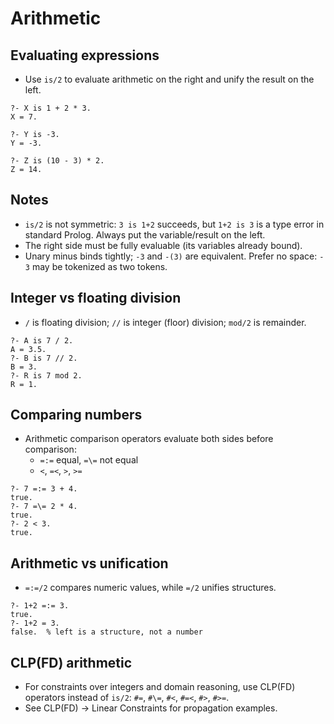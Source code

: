 # Arithmetic

Evaluating expressions
----------------------

- Use `is/2` to evaluate arithmetic on the right and unify the result on the left.

```text
?- X is 1 + 2 * 3.
X = 7.

?- Y is -3.
Y = -3.

?- Z is (10 - 3) * 2.
Z = 14.
```

Notes
-----

- `is/2` is not symmetric: `3 is 1+2` succeeds, but `1+2 is 3` is a type error in standard Prolog. Always put the variable/result on the left.
- The right side must be fully evaluable (its variables already bound).
- Unary minus binds tightly; `-3` and `-(3)` are equivalent. Prefer no space: `- 3` may be tokenized as two tokens.

Integer vs floating division
----------------------------

- `/` is floating division; `//` is integer (floor) division; `mod/2` is remainder.

```text
?- A is 7 / 2.
A = 3.5.
?- B is 7 // 2.
B = 3.
?- R is 7 mod 2.
R = 1.
```

Comparing numbers
-----------------

- Arithmetic comparison operators evaluate both sides before comparison:
  - `=:=` equal, `=\=` not equal
  - `<`, `=<`, `>`, `>=`

```text
?- 7 =:= 3 + 4.
true.
?- 7 =\= 2 * 4.
true.
?- 2 < 3.
true.
```

Arithmetic vs unification
-------------------------

- `=:=/2` compares numeric values, while `=/2` unifies structures.

```text
?- 1+2 =:= 3.
true.
?- 1+2 = 3.
false.  % left is a structure, not a number
```

CLP(FD) arithmetic
------------------

- For constraints over integers and domain reasoning, use CLP(FD) operators instead of `is/2`: `#=`, `#\=`, `#<`, `#=<`, `#>`, `#>=`.
- See CLP(FD) → Linear Constraints for propagation examples.

